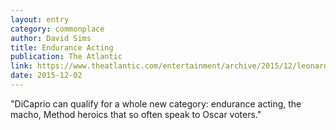 ```yaml
---
layout: entry
category: commonplace
author: David Sims
title: Endurance Acting
publication: The Atlantic
link: https://www.theatlantic.com/entertainment/archive/2015/12/leonardo-dicaprio-the-revenant-oscars-endurance-acting/418218/
date: 2015-12-02
---
```


"DiCaprio can qualify for a whole new category: endurance acting, the macho, Method heroics that so often speak to Oscar voters."
 
 
